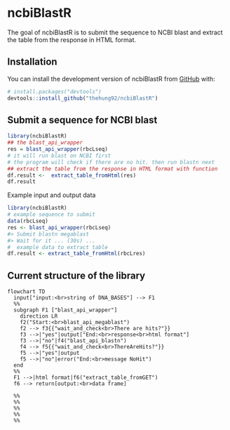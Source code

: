 
<!-- README.md is generated from README.Rmd. Please edit that file -->

# ncbiBlastR

<!-- badges: start -->
<!-- badges: end -->

The goal of ncbiBlastR is to submit the sequence to NCBI blast and
extract the table from the response in HTML format.

## Installation

You can install the development version of ncbiBlastR from
[GitHub](https://github.com/) with:

``` r
# install.packages("devtools")
devtools::install_github("thehung92/ncbiBlastR")
```

## Submit a sequence for NCBI blast

``` r
library(ncbiBlastR)
## the blast_api_wrapper
res = blast_api_wrapper(rbcLseq)
# it will run blast on NCBI first
# the program will check if there are no hit. then run blastn next
## extract the table from the response in HTML format with function
df.result <-  extract_table_fromHtml(res)
df.result
```

Example input and output data

``` r
library(ncbiBlastR)
# example sequence to submit
data(rbcLseq)
res <- blast_api_wrapper(rbcLseq)
#> Submit blastn megablast
#> Wait for it ... (30s) ...
#  example data to extract table
df.result <- extract_table_fromHtml(rbcLres)
```

## Current structure of the library

``` mermaid
flowchart TD
  input["input:<br>string of DNA_BASES"] --> F1
  %%
  subgraph F1 ["blast_api_wrapper"]
    direction LR
    f2("Start:<br>blast_api_megablast")
    f2 --> f3{{"wait_and_check<br>There are hits?"}}
    f3 -->|"yes"|output["End:<br>response<br>html format"]
    f3 -->|"no"|f4("blast_api_blastn")
    f4 --> f5{{"wait_and_check<br>ThereAreHits?"}}
    f5 -->|"yes"|output
    f5 -->|"no"|error("End:<br>message NoHit")
  end
  %%
  F1 -->|html format|f6("extract_table_fromGET")
  f6 --> return[output:<br>data frame]

  %%
  %%
  %%
  %%
  %%
```
